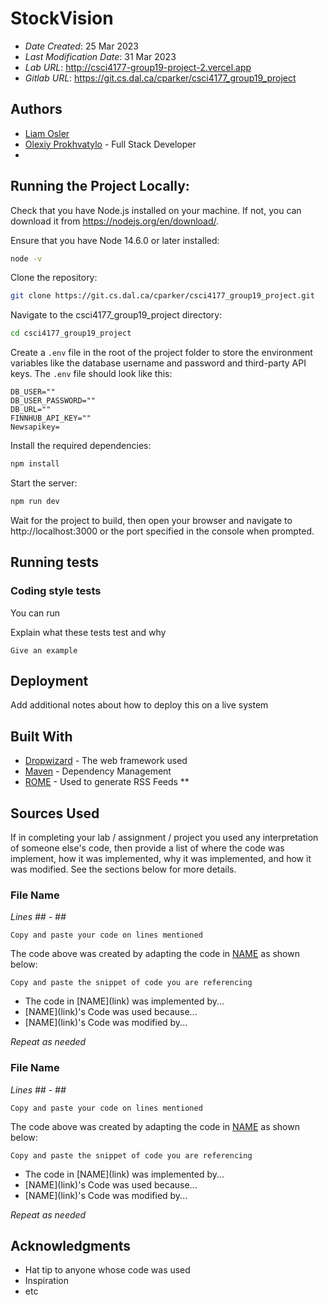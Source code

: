 # StockVision

* *Date Created*: 25 Mar 2023
* *Last Modification Date*: 31 Mar 2023
* *Lab URL*: http://csci4177-group19-project-2.vercel.app
* *Gitlab URL*: https://git.cs.dal.ca/cparker/csci4177_group19_project

## Authors

* [Liam Osler](osler@cs.dal.ca)
* [Olexiy Prokhvatylo](alexey@dal.ca) - Full Stack Developer
* 
## Running the Project Locally:
Check that you have Node.js installed on your machine. If not, you can download it from https://nodejs.org/en/download/.

Ensure that you have Node 14.6.0 or later installed:
```bash
node -v
```

Clone the repository:
```bash
git clone https://git.cs.dal.ca/cparker/csci4177_group19_project.git
```

Navigate to the csci4177_group19_project directory:
```bash
cd csci4177_group19_project
```

Create a `.env` file in the root of the project folder to store the environment variables like the database username and password and third-party API keys. The `.env` file should look like this:
```
DB_USER=""
DB_USER_PASSWORD=""
DB_URL=""
FINNHUB_API_KEY=""
Newsapikey=
```

Install the required dependencies:
```bash
npm install
```

Start the server:
```bash
npm run dev
```

Wait for the project to build, then open your browser and navigate to http://localhost:3000 or the port specified in the console when prompted.

## Running tests

### Coding style tests

You can run

Explain what these tests test and why

```
Give an example
```


## Deployment

Add additional notes about how to deploy this on a live system

## Built With

<!--- Provide a list of the frameworks used to build this application, your list should include the name of the framework used, the url where the framework is available for download and what the framework was used for, see the example below --->

* [Dropwizard](http://www.dropwizard.io/1.0.2/docs/) - The web framework used
* [Maven](https://maven.apache.org/) - Dependency Management
* [ROME](https://rometools.github.io/rome/) - Used to generate RSS Feeds
**

## Sources Used

If in completing your lab / assignment / project you used any interpretation of someone else's code, then provide a list of where the code was implement, how it was implemented, why it was implemented, and how it was modified. See the sections below for more details.

### File Name

*Lines ## - ##*

```
Copy and paste your code on lines mentioned 

```

The code above was created by adapting the code in [NAME](link) as shown below: 

```
Copy and paste the snippet of code you are referencing

```

- <!---How---> The code in [NAME](link) was implemented by...
- <!---Why---> [NAME](link)'s Code was used because...
- <!---How---> [NAME](link)'s Code was modified by...

*Repeat as needed*

### File Name

*Lines ## - ##*

```
Copy and paste your code on lines mentioned 

```

The code above was created by adapting the code in [NAME](link) as shown below: 

```
Copy and paste the snippet of code you are referencing

```

- <!---How---> The code in [NAME](link) was implemented by...
- <!---Why---> [NAME](link)'s Code was used because...
- <!---How---> [NAME](link)'s Code was modified by...

*Repeat as needed*

## Acknowledgments

* Hat tip to anyone whose code was used
* Inspiration
* etc
